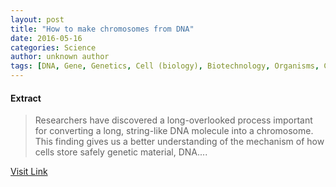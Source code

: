 ```yaml
---
layout: post
title: "How to make chromosomes from DNA"
date: 2016-05-16
categories: Science
author: unknown author
tags: [DNA, Gene, Genetics, Cell (biology), Biotechnology, Organisms, Cell biology, Macromolecules, Chemistry, Nucleic acids, Biology, Biochemistry, Life sciences, Molecular biology]
---
```





#### Extract
>Researchers have discovered a long-overlooked process important for converting a long, string-like DNA molecule into a chromosome. This finding gives us a better understanding of the mechanism of how cells store safely genetic material, DNA....



[Visit Link](http://www.sciencedaily.com/releases/2015/07/150727095904.htm)


